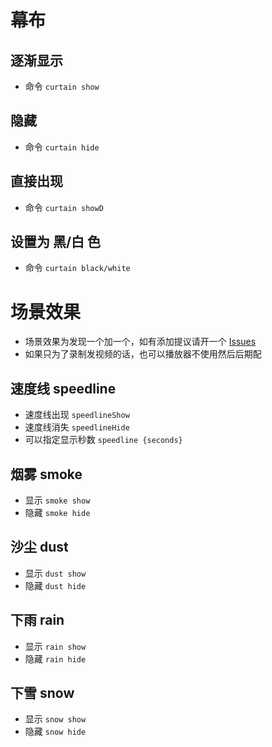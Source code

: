 # 幕布

## 逐渐显示

- 命令 `curtain show`

## 隐藏

- 命令 `curtain hide`

## 直接出现

- 命令 `curtain showD`

## 设置为 黑/白 色

- 命令 `curtain black/white`

# 场景效果

- 场景效果为发现一个加一个，如有添加提议请开一个 [Issues](https://github.com/Tualin14/baPlayer/issues)
- 如果只为了录制发视频的话，也可以播放器不使用然后后期配

## 速度线 speedline

- 速度线出现 `speedlineShow`
- 速度线消失 `speedlineHide`
- 可以指定显示秒数 `speedline {seconds}`

## 烟雾 smoke

- 显示 `smoke show`
- 隐藏 `smoke hide`

## 沙尘 dust

- 显示 `dust show`
- 隐藏 `dust hide`

## 下雨 rain

- 显示 `rain show`
- 隐藏 `rain hide`

## 下雪 snow

- 显示 `snow show`
- 隐藏 `snow hide`
